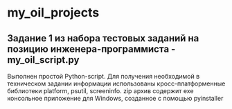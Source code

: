 # my_oil_projects
## Задание 1 из набора тестовых заданий на позицию инженера-программиста - my_oil_script.py
Выполнен простой Python-script. Для получения необходимой в техническом задании информации использованы кросс-платформенные библиотеки platform, psutil, screeninfo.
zip архив содержит exe консольное приложение для Windows, созданное с помощью pyinstaller

